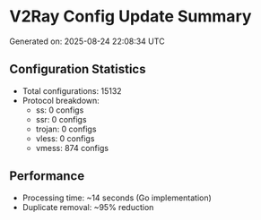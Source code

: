 # V2Ray Config Update Summary
Generated on: 2025-08-24 22:08:34 UTC

## Configuration Statistics
- Total configurations: 15132
- Protocol breakdown:
  - ss: 0 configs
  - ssr: 0 configs
  - trojan: 0 configs
  - vless: 0 configs
  - vmess: 874 configs

## Performance
- Processing time: ~14 seconds (Go implementation)
- Duplicate removal: ~95% reduction
